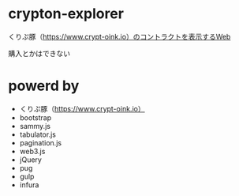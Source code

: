 # crypton-explorer

くりぷ豚（https://www.crypt-oink.io）のコントラクトを表示するWeb

購入とかはできない

# powerd by

- くりぷ豚（https://www.crypt-oink.io）
- bootstrap
- sammy.js
- tabulator.js
- pagination.js
- web3.js
- jQuery
- pug
- gulp
- infura